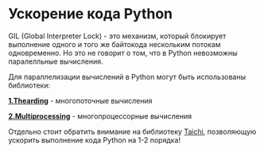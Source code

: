 # Ускорение кода Python
GIL (Global Interpreter Lock) - это механизм, который блокирует выполнение одного и того же байтокода нескольким потокам одновременно. 
Но это не говорит о том, что в Python невозможны паралелльные вычисления. 

Для параллелизации вычислений в Python могут быть использованы библиотеки:

[**1.Thearding**](https://github.com/devFF/FindJob/tree/main/Acceleration/Thearding) - многопоточные вычисления

[**2.Multiprocessing**](https://github.com/devFF/FindJob/tree/main/Acceleration/Multiprocessing) - многопроцессорные вычисления

Отдельно стоит обратить внимание на библиотеку [Taichi](https://github.com/devFF/FindJob/tree/main/Acceleration/Taichi), позволяющую ускорить выполнение кода Python на 1-2 порядка!



